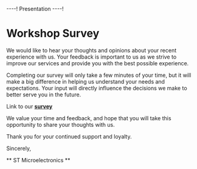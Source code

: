 ----!
Presentation
----!

# Workshop Survey


We would like to hear your thoughts and opinions about your recent experience with us. Your feedback is important to us as we strive to improve our services and provide you with the best possible experience.

Completing our survey will only take a few minutes of your time, but it will make a big difference in helping us understand your needs and expectations. Your input will directly influence the decisions we make to better serve you in the future.

Link to our **[survey](https://www.surveymonkey.com/r/WBA_H5_SA_23)** 


We value your time and feedback, and hope that you will take this opportunity to share your thoughts with us.

Thank you for your continued support and loyalty.

Sincerely,

** ST Microelectronics **